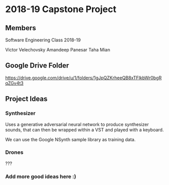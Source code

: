 # 2018-19 Capstone Project

## Members

Software Engineering Class 2018-19

Victor Velechovsky
Amandeep Panesar
Taha Mian

## Google Drive Folder

https://drive.google.com/drive/u/1/folders/1gJpQZKrheeQB8xTFlkbWr0bgRqZGv4t3

## Project Ideas

### Synthesizer

Uses a generative adversarial neural network to produce synthesizer sounds, that can then be wrapped
within a VST and played with a keyboard.

We can use the Google NSynth sample library as training data.

### Drones

???

### Add more good ideas here :)
